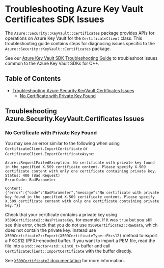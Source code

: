 # Troubleshooting Azure Key Vault Certificates SDK Issues

The `Azure::Security::KeyVault::Certificates` package provides APIs for operations on Azure Key Vault for the
`CertificateClient` class. This troubleshooting guide contains steps for diagnosing issues specific to the
`Azure::Security::KeyVault::Certificates` package.

See our [Azure Key Vault SDK Troubleshooting Guide](https://github.com/Azure/azure-sdk-for-cpp/blob/main/sdk/keyvault/TROUBLESHOOTING.md)
to troubleshoot issues common to the Azure Key Vault SDKs for C++.

## Table of Contents

* [Troubleshooting Azure.Security.KeyVault.Certificates Issues](#troubleshooting-azuresecuritykeyvaultcertificates-issues)
  * [No Certificate with Private Key Found](#no-certificate-with-private-key-found)

## Troubleshooting Azure.Security.KeyVault.Certificates Issues

### No Certificate with Private Key Found

You may see an error similar to the following when using `CertificateClient.ImportCertificate` or
`CertificateClient.ImportCertificateAsync`:

```text
Azure::RequestFailedException: No certificate with private key found in the specified X.509 certificate content. Please specify X.509 certificate content with only one certificate containing private key.
Status: 400 (Bad Request)
ErrorCode: BadParameter

Content:
{"error":{"code":"BadParameter","message":"No certificate with private key found in the specified X.509 certificate content. Please specify X.509 certificate content with only one certificate containing private key."}}

```

Check that your certificate contains a private key using `X509Certificate2::HasPrivateKey`, for example. If it was `true`
but you still see this error, check that you do not use `X509Certificate2::RawData`, which does not contain the
private key. Instead use `X509Certificate2::Export(X509CertificateType::Pkcs12)` method to export a PKCS12 (PFX)-encoded buffer. If you want to import a PEM file, read the file into a `std::vector<std::uint8_t>` buffer and call `CertificateClient::ImportCertificate` with the buffer directly.

See [`X509Certificate2` documentation](https://learn.microsoft.com/dotnet/api/system.security.cryptography.x509certificates.x509certificate2)
for more information.

